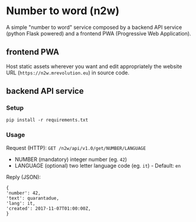 # Number to word (n2w)

A simple "number to word" service composed by a backend API service 
(python Flask powered) and a frontend PWA (Progressive Web Application).


## frontend PWA

Host static assets wherever you want and edit appropriately the website
URL (`https://n2w.mrevolution.eu`) in source code.


## backend API service

### Setup
`pip install -r requirements.txt`

### Usage

Request (HTTP):
`GET /n2w/api/v1.0/get/NUMBER/LANGUAGE`

* NUMBER (mandatory) integer number (eg. `42`)
* LANGUAGE (optional) two letter language code (eg. `it`) - Default: `en`

Reply (JSON):
```
{
'number': 42,
'text': quarantadue,
'lang': it,
'created': 2017-11-07T01:00:00Z,
}
```

